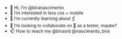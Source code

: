 - 👋 Hi, I’m @biranascimento
- 👀 I’m interested in less css + mobile
- 🌱 I’m currently learning about ☝️
- 💞️ I’m looking to collaborate on 🤔 as a tester, maybe?
- 📫 How to reach me @birasrd @nascimento_bira

<!---
biranascimento/biranascimento is a ✨ special ✨ repository because its `README.md` (this file) appears on your GitHub profile.
You can click the Preview link to take a look at your changes.
--->
